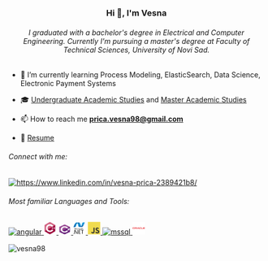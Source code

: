 <h3 align="center">Hi 👋, I'm Vesna</h3>
<h6 align="center">I graduated with a bachelor's degree in Electrical and Computer Engineering. Currently I'm pursuing a master's degree at Faculty of Technical Sciences, University of Novi Sad.</h6>

- 🌱 I’m currently learning Process Modeling, ElasticSearch, Data Science, Electronic Payment Systems

- 🎓 [Undergraduate Academic Studies](http://www.ftn.uns.ac.rs/n648309510/power-software-engineering) and [Master Academic Studies](http://www.ftn.uns.ac.rs/1720956937/computing-and-control-engineering)

- 📫 How to reach me **prica.vesna98@gmail.com**

- 📄 [Resume](https://github.com/vesna98/vesna98/CV.pdf)

<h6 align="left">Connect with me:</h6>
<p align="left">
<a href="https://www.linkedin.com/in/vesna-prica-2389421b8/" target="blank"><img align="center" src="https://raw.githubusercontent.com/rahuldkjain/github-profile-readme-generator/master/src/images/icons/Social/linked-in-alt.svg" alt="https://www.linkedin.com/in/vesna-prica-2389421b8/" height="20" width="25" /></a>
</p>

<h6 align="left">Most familiar Languages and Tools:</h6>
<p align="left"> <a href="https://angular.io" target="_blank" rel="noreferrer"> <img src="https://angular.io/assets/images/logos/angular/angular.svg" alt="angular" height="25" width="25"/> <a href="https://www.w3schools.com/cpp/" target="_blank" rel="noreferrer"> <img src="https://raw.githubusercontent.com/devicons/devicon/master/icons/cplusplus/cplusplus-original.svg" alt="cplusplus" height="25" width="25"/> </a> <a href="https://www.w3schools.com/cs/" target="_blank" rel="noreferrer"> <img src="https://raw.githubusercontent.com/devicons/devicon/master/icons/csharp/csharp-original.svg" alt="csharp" height="20" width="25"/> </a> <a href="https://dotnet.microsoft.com/" target="_blank" rel="noreferrer"> <img src="https://raw.githubusercontent.com/devicons/devicon/master/icons/dot-net/dot-net-original-wordmark.svg" alt="dotnet" height="25" width="25"/> </a> <a href="https://developer.mozilla.org/en-US/docs/Web/JavaScript" target="_blank" rel="noreferrer"> <img src="https://raw.githubusercontent.com/devicons/devicon/master/icons/javascript/javascript-original.svg" alt="javascript" width="25" height="25"/> </a> <a href="https://www.microsoft.com/en-us/sql-server" target="_blank" rel="noreferrer"> <img src="https://www.svgrepo.com/show/303229/microsoft-sql-server-logo.svg" alt="mssql" width="25" height="25"/> </a> <a href="https://www.oracle.com/" target="_blank" rel="noreferrer"> <img src="https://raw.githubusercontent.com/devicons/devicon/master/icons/oracle/oracle-original.svg" alt="oracle" width="25" height="25"/> </a> </p>

<p><img align="center" src="https://github-readme-stats.vercel.app/api/top-langs?username=vesna98&show_icons=true&locale=en&layout=compact" alt="vesna98" /></p>
